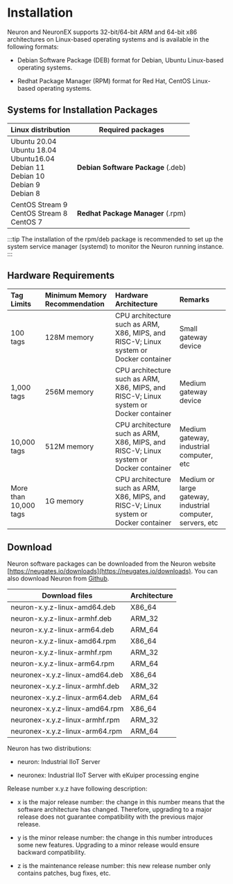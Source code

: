 # Installation

Neuron and NeuronEX supports 32-bit/64-bit ARM and 64-bit x86 architectures on Linux-based operating systems and is available in the following formats:

* Debian Software Package (DEB) format for Debian, Ubuntu Linux-based operating systems.

* Redhat Package Manager (RPM) format for Red Hat, CentOS Linux-based operating systems.


## Systems for Installation Packages

| Linux distribution                                    | Required packages  |
| ------------------------------------------------------------ | ------------------ |
| Ubuntu 20.04 </br>Ubuntu 18.04 </br>Ubuntu16.04</br>Debian 11</br>Debian 10</br>Debian 9</br>Debian 8               | **Debian Software Package** (.deb)         |
| CentOS Stream 9</br>CentOS Stream 8</br>CentOS 7    | **Redhat Package Manager** (.rpm)         |

:::tip
The installation of the rpm/deb package is recommended to set up the system service manager (systemd) to monitor the Neuron running instance.
:::


## Hardware Requirements

|Tag Limits|Minimum Memory Recommendation|Hardware Architecture|Remarks|
| :-------------------- | :------------------------------ | :---------------------------------- | :----------------------------------- |
| 100 tags    | 128M memory | CPU architecture such as ARM, X86, MIPS, and RISC-V; Linux system or Docker container | Small gateway device |
| 1,000 tags  | 256M memory | CPU architecture such as ARM, X86, MIPS, and RISC-V; Linux system or Docker container | Medium gateway device |
| 10,000 tags | 512M memory | CPU architecture such as ARM, X86, MIPS, and RISC-V; Linux system or Docker container | Medium gateway, industrial computer, etc |
| More than 10,000 tags | 1G memory | CPU architecture such as ARM, X86, MIPS, and RISC-V; Linux system or Docker container | Medium or large gateway, industrial computer, servers, etc |


## Download

Neuron software packages can be downloaded from the Neuron website [https://neugates.io/downloads](https://neugates.io/downloads). You can also download Neuron from [Github](https://github.com/emqx/neuron/releases).

| Download files                    | Architecture  |
| --------------------------------- | ------------- |
| neuron-x.y.z-linux-amd64.deb      | X86_64        |
| neuron-x.y.z-linux-armhf.deb      | ARM_32        |
| neuron-x.y.z-linux-arm64.deb      | ARM_64        |
| neuron-x.y.z-linux-amd64.rpm      | X86_64        |
| neuron-x.y.z-linux-armhf.rpm      | ARM_32        |
| neuron-x.y.z-linux-arm64.rpm      | ARM_64        |
| neuronex-x.y.z-linux-amd64.deb    | X86_64        |
| neuronex-x.y.z-linux-armhf.deb    | ARM_32        |
| neuronex-x.y.z-linux-arm64.deb    | ARM_64        |
| neuronex-x.y.z-linux-amd64.rpm    | X86_64        |
| neuronex-x.y.z-linux-armhf.rpm    | ARM_32        |
| neuronex-x.y.z-linux-arm64.rpm    | ARM_64        |

Neuron has two distributions:

* neuron: Industrial IIoT Server

* neuronex: Industrial IIoT Server with eKuiper processing engine

Release number x.y.z have following description:

* x is the major release number: the change in this number means that the software architecture has changed. Therefore, upgrading to a major release does not guarantee compatibility with the previous major release.

* y is the minor release number: the change in this number introduces some new features. Upgrading to a minor release would ensure backward compatibility.

* z is the maintenance release number: this new release number only contains patches, bug fixes, etc.